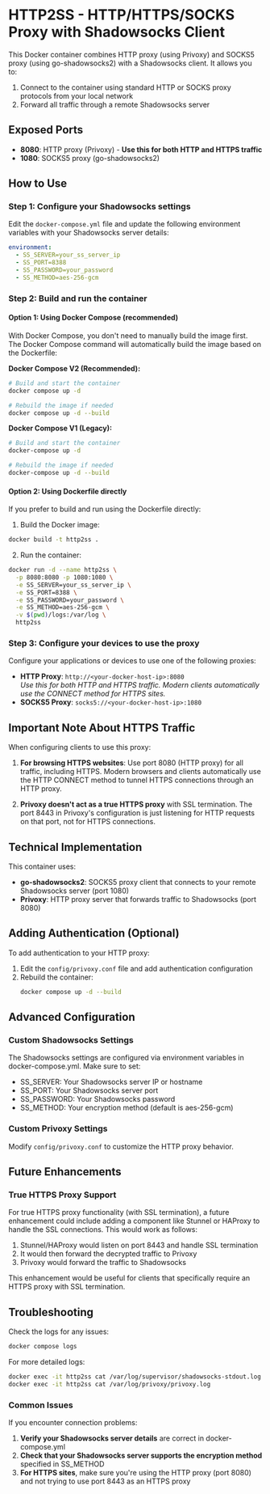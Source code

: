 # HTTP2SS - HTTP/HTTPS/SOCKS Proxy with Shadowsocks Client

This Docker container combines HTTP proxy (using Privoxy) and SOCKS5 proxy (using go-shadowsocks2) with a Shadowsocks client. It allows you to:

1. Connect to the container using standard HTTP or SOCKS proxy protocols from your local network
2. Forward all traffic through a remote Shadowsocks server

## Exposed Ports

- **8080**: HTTP proxy (Privoxy) - **Use this for both HTTP and HTTPS traffic**
- **1080**: SOCKS5 proxy (go-shadowsocks2)

## How to Use

### Step 1: Configure your Shadowsocks settings

Edit the `docker-compose.yml` file and update the following environment variables with your Shadowsocks server details:

```yaml
environment:
  - SS_SERVER=your_ss_server_ip
  - SS_PORT=8388
  - SS_PASSWORD=your_password
  - SS_METHOD=aes-256-gcm
```

### Step 2: Build and run the container

#### Option 1: Using Docker Compose (recommended)

With Docker Compose, you don't need to manually build the image first. The Docker Compose command will automatically build the image based on the Dockerfile:

**Docker Compose V2 (Recommended):**
```bash
# Build and start the container
docker compose up -d

# Rebuild the image if needed
docker compose up -d --build
```

**Docker Compose V1 (Legacy):**
```bash
# Build and start the container
docker-compose up -d

# Rebuild the image if needed
docker-compose up -d --build
```

#### Option 2: Using Dockerfile directly

If you prefer to build and run using the Dockerfile directly:

1. Build the Docker image:
```bash
docker build -t http2ss .
```

2. Run the container:
```bash
docker run -d --name http2ss \
  -p 8080:8080 -p 1080:1080 \
  -e SS_SERVER=your_ss_server_ip \
  -e SS_PORT=8388 \
  -e SS_PASSWORD=your_password \
  -e SS_METHOD=aes-256-gcm \
  -v $(pwd)/logs:/var/log \
  http2ss
```

### Step 3: Configure your devices to use the proxy

Configure your applications or devices to use one of the following proxies:

- **HTTP Proxy**: `http://<your-docker-host-ip>:8080`  
  _Use this for both HTTP and HTTPS traffic. Modern clients automatically use the CONNECT method for HTTPS sites._
- **SOCKS5 Proxy**: `socks5://<your-docker-host-ip>:1080`

## Important Note About HTTPS Traffic

When configuring clients to use this proxy:

1. **For browsing HTTPS websites**: Use port 8080 (HTTP proxy) for all traffic, including HTTPS. 
   Modern browsers and clients automatically use the HTTP CONNECT method to tunnel HTTPS connections
   through an HTTP proxy.

2. **Privoxy doesn't act as a true HTTPS proxy** with SSL termination. The port 8443 in Privoxy's
   configuration is just listening for HTTP requests on that port, not for HTTPS connections.

## Technical Implementation

This container uses:
- **go-shadowsocks2**: SOCKS5 proxy client that connects to your remote Shadowsocks server (port 1080)
- **Privoxy**: HTTP proxy server that forwards traffic to Shadowsocks (port 8080)

## Adding Authentication (Optional)

To add authentication to your HTTP proxy:

1. Edit the `config/privoxy.conf` file and add authentication configuration
2. Rebuild the container:
   ```bash
   docker compose up -d --build
   ```

## Advanced Configuration

### Custom Shadowsocks Settings

The Shadowsocks settings are configured via environment variables in docker-compose.yml. Make sure to set:
- SS_SERVER: Your Shadowsocks server IP or hostname
- SS_PORT: Your Shadowsocks server port
- SS_PASSWORD: Your Shadowsocks password
- SS_METHOD: Your encryption method (default is aes-256-gcm)

### Custom Privoxy Settings

Modify `config/privoxy.conf` to customize the HTTP proxy behavior.

## Future Enhancements

### True HTTPS Proxy Support

For true HTTPS proxy functionality (with SSL termination), a future enhancement could include adding a component like Stunnel or HAProxy to handle the SSL connections. This would work as follows:

1. Stunnel/HAProxy would listen on port 8443 and handle SSL termination
2. It would then forward the decrypted traffic to Privoxy
3. Privoxy would forward the traffic to Shadowsocks

This enhancement would be useful for clients that specifically require an HTTPS proxy with SSL termination.

## Troubleshooting

Check the logs for any issues:

```bash
docker compose logs
```

For more detailed logs:

```bash
docker exec -it http2ss cat /var/log/supervisor/shadowsocks-stdout.log
docker exec -it http2ss cat /var/log/privoxy/privoxy.log
```

### Common Issues

If you encounter connection problems:

1. **Verify your Shadowsocks server details** are correct in docker-compose.yml
2. **Check that your Shadowsocks server supports the encryption method** specified in SS_METHOD
3. **For HTTPS sites**, make sure you're using the HTTP proxy (port 8080) and not trying to use port 8443 as an HTTPS proxy